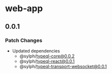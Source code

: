 # web-app

## 0.0.1

### Patch Changes

- Updated dependencies
  - @sylph/typeql-core@0.0.2
  - @sylph/typeql-react@0.0.1
  - @sylph/typeql-transport-websocket@0.0.1
